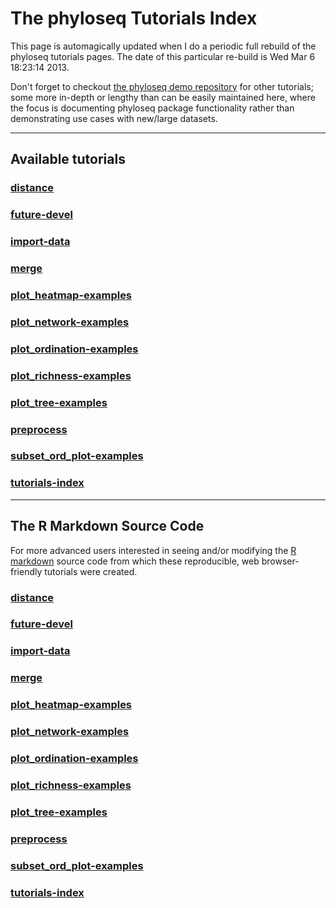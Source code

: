 
<link href="http://joey711.github.com/phyloseq/markdown.css" rel="stylesheet"></link>

The phyloseq Tutorials Index
========================================================

This page is automagically updated when I do a periodic full rebuild of the phyloseq tutorials pages. The date of this particular re-build is Wed Mar  6 18:23:14 2013.

Don't forget to checkout [the phyloseq demo repository](https://github.com/joey711/phyloseq-demo) for other tutorials; some more in-depth or lengthy than can be easily maintained here, where the focus is documenting phyloseq package functionality rather than demonstrating use cases with new/large datasets.

---
## Available tutorials




### [distance](distance.html)

### [future-devel](future-devel.html)

### [import-data](import-data.html)

### [merge](merge.html)

### [plot_heatmap-examples](plot_heatmap-examples.html)

### [plot_network-examples](plot_network-examples.html)

### [plot_ordination-examples](plot_ordination-examples.html)

### [plot_richness-examples](plot_richness-examples.html)

### [plot_tree-examples](plot_tree-examples.html)

### [preprocess](preprocess.html)

### [subset_ord_plot-examples](subset_ord_plot-examples.html)

### [tutorials-index](tutorials-index.html)



---
## The R Markdown Source Code
For more advanced users interested in seeing and/or modifying the [R markdown](http://www.rstudio.com/ide/docs/r_markdown) source code from which these reproducible, web browser-friendly tutorials were created.

### [distance](distance.rmd)

### [future-devel](future-devel.rmd)

### [import-data](import-data.rmd)

### [merge](merge.rmd)

### [plot_heatmap-examples](plot_heatmap-examples.rmd)

### [plot_network-examples](plot_network-examples.rmd)

### [plot_ordination-examples](plot_ordination-examples.rmd)

### [plot_richness-examples](plot_richness-examples.rmd)

### [plot_tree-examples](plot_tree-examples.rmd)

### [preprocess](preprocess.rmd)

### [subset_ord_plot-examples](subset_ord_plot-examples.rmd)

### [tutorials-index](tutorials-index.rmd)

